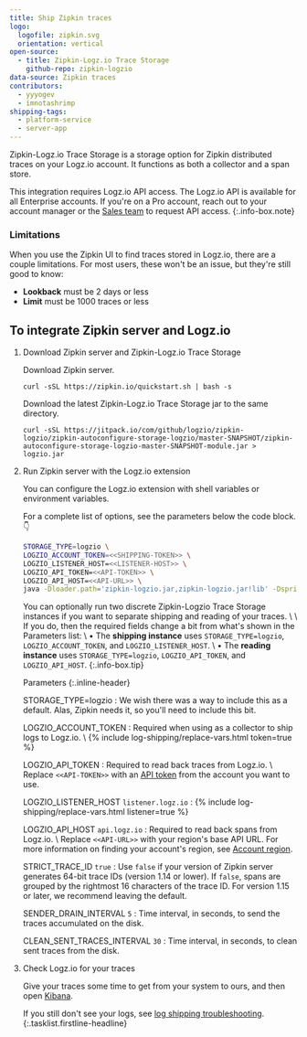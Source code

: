 ```yaml
---
title: Ship Zipkin traces
logo:
  logofile: zipkin.svg
  orientation: vertical
open-source:
  - title: Zipkin-Logz.io Trace Storage
    github-repo: zipkin-logzio
data-source: Zipkin traces
contributors:
  - yyyogev
  - imnotashrimp
shipping-tags:
  - platform-service
  - server-app
---
```


Zipkin-Logz.io Trace Storage is a storage option for Zipkin distributed traces on your Logz.io account.
It functions as both a collector and a span store.

  This integration requires Logz.io API access.
  The Logz.io API is available for all Enterprise accounts.
  If you're on a Pro account, reach out to your account manager or the <a class="intercom-launch" href="mailto:sales@logz.io">Sales team</a> to request API access.
  {:.info-box.note}

### Limitations

When you use the Zipkin UI to find traces stored in Logz.io, there are a couple limitations.
For most users, these won't be an issue, but they're still good to know:

* **Lookback** must be 2 days or less
* **Limit** must be 1000 traces or less

## To integrate Zipkin server and Logz.io

1.  Download Zipkin server and Zipkin-Logz.io Trace Storage

    Download Zipkin server.

    ```shell
    curl -sSL https://zipkin.io/quickstart.sh | bash -s
    ```

    Download the latest Zipkin-Logz.io Trace Storage jar to the same directory.

    ```shell
    curl -sSL https://jitpack.io/com/github/logzio/zipkin-logzio/zipkin-autoconfigure-storage-logzio/master-SNAPSHOT/zipkin-autoconfigure-storage-logzio-master-SNAPSHOT-module.jar > logzio.jar
    ```

2.  Run Zipkin server with the Logz.io extension

    You can configure the Logz.io extension with shell variables or environment variables.

    For a complete list of options, see the parameters below the code block.👇

    ```bash
    STORAGE_TYPE=logzio \
    LOGZIO_ACCOUNT_TOKEN=<<SHIPPING-TOKEN>> \
    LOGZIO_LISTENER_HOST=<<LISTENER-HOST>> \
    LOGZIO_API_TOKEN=<<API-TOKEN>> \
    LOGZIO_API_HOST=<<API-URL>> \
    java -Dloader.path='zipkin-logzio.jar,zipkin-logzio.jar!lib' -Dspring.profiles.active=logzio -cp zipkin.jar org.springframework.boot.loader.PropertiesLauncher
    ```

      You can optionally run two discrete Zipkin-Logzio Trace Storage instances if you want to separate shipping and reading of your traces. \\
      \\
      If you do, then the required fields change a bit from what's shown in the Parameters list: \\
      • The **shipping instance** uses `STORAGE_TYPE=logzio`, `LOGZIO_ACCOUNT_TOKEN`, and `LOGZIO_LISTENER_HOST`. \\
      • The **reading instance** uses `STORAGE_TYPE=logzio`, `LOGZIO_API_TOKEN`, and `LOGZIO_API_HOST`.
      {:.info-box.tip}

    Parameters
    {:.inline-header}

    STORAGE_TYPE=logzio <span class="required-param"></span>
    : We wish there was a way to include this as a default.
      Alas, Zipkin needs it, so you'll need to include this bit.

    LOGZIO_ACCOUNT_TOKEN <span class="required-param"></span>
    : Required when using as a collector to ship logs to Logz.io. \\
      {% include log-shipping/replace-vars.html token=true %}
      <!-- logzio-inject: account-token -->

    LOGZIO_API_TOKEN <span class="required-param"></span>
    : Required to read back traces from Logz.io. \\
      Replace `<<API-TOKEN>>` with an [API token](https://app.logz.io/#/dashboard/settings/api-tokens) from the account you want to use.

    LOGZIO_LISTENER_HOST <span class="default-param">`listener.logz.io`</span>
    : {% include log-shipping/replace-vars.html listener=true %}
      <!-- logzio-inject: listener-url -->

    LOGZIO_API_HOST <span class="default-param">`api.logz.io`</span>
    : Required to read back spans from Logz.io. \\
      Replace `<<API-URL>>` with your region's base API URL.
      For more information on finding your account's region, see [Account region]({{site.baseurl}}/user-guide/accounts/account-region.html).

    STRICT_TRACE_ID <span class="default-param">`true`</span>
    : Use `false` if your version of Zipkin server generates 64-bit trace IDs (version 1.14 or lower).
      If `false`, spans are grouped by the rightmost 16 characters of the trace ID.
      For version 1.15 or later, we recommend leaving the default.

    SENDER_DRAIN_INTERVAL <span class="default-param">`5`</span>
    : Time interval, in seconds, to send the traces accumulated on the disk.

    CLEAN_SENT_TRACES_INTERVAL <span class="default-param">`30`</span>
    : Time interval, in seconds, to clean sent traces from the disk.

3.  Check Logz.io for your traces

    Give your traces some time to get from your system to ours, and then open [Kibana](https://app.logz.io/#/dashboard/kibana).

    If you still don't see your logs, see [log shipping troubleshooting]({{site.baseurl}}/user-guide/log-shipping/log-shipping-troubleshooting.html).
{:.tasklist.firstline-headline}
